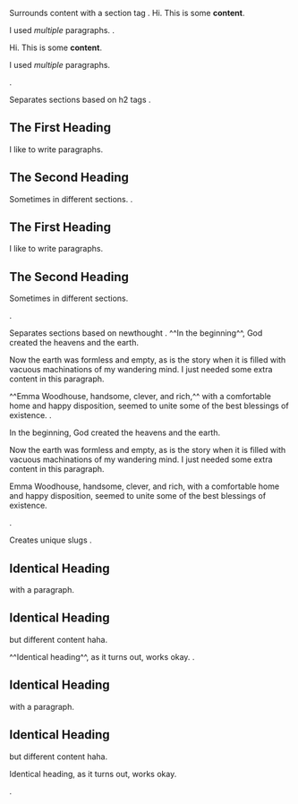 Surrounds content with a section tag
.
Hi. This is some **content**.

I used *multiple* paragraphs.
.
<section>
<p>Hi. This is some <strong>content</strong>.</p>
<p>I used <em>multiple</em> paragraphs.</p>
</section>
.

Separates sections based on h2 tags
.
## The First Heading

I like to write paragraphs.

## The Second Heading

Sometimes in different sections.
.
<section>
<div class="section-link">
<a class="no-tufte-underline" href="#the-first-heading"></a><h2 id="the-first-heading">The First Heading</h2>
</div>
<p>I like to write paragraphs.</p>
</section>
<section>
<div class="section-link">
<a class="no-tufte-underline" href="#the-second-heading"></a><h2 id="the-second-heading">The Second Heading</h2>
</div>
<p>Sometimes in different sections.</p>
</section>
.

Separates sections based on newthought
.
^^In the beginning^^, God created the heavens and the earth.

Now the earth was formless and empty, as is the story when it is filled with vacuous machinations of my wandering mind. I just needed some extra content in this paragraph.

^^Emma Woodhouse, handsome, clever, and rich,^^ with a comfortable home and happy disposition, seemed to unite some of the best blessings of existence.
.
<section>
<p><span class="newthought" id="in-the-beginning"><a class="no-tufte-underline" href="#in-the-beginning"></a>In the beginning</span>, God created the heavens and the earth.</p>
<p>Now the earth was formless and empty, as is the story when it is filled with vacuous machinations of my wandering mind. I just needed some extra content in this paragraph.</p>
</section>
<section>
<p><span class="newthought" id="emma-woodhouse%2C-handsome%2C-clever%2C-and-rich%2C"><a class="no-tufte-underline" href="#emma-woodhouse%2C-handsome%2C-clever%2C-and-rich%2C"></a>Emma Woodhouse, handsome, clever, and rich,</span> with a comfortable home and happy disposition, seemed to unite some of the best blessings of existence.</p>
</section>
.

Creates unique slugs
.
## Identical Heading

with a paragraph.

## Identical Heading

but different content haha.

^^Identical heading^^, as it turns out, works okay.
.
<section>
<div class="section-link">
<a class="no-tufte-underline" href="#identical-heading"></a><h2 id="identical-heading">Identical Heading</h2>
</div>
<p>with a paragraph.</p>
</section>
<section>
<div class="section-link">
<a class="no-tufte-underline" href="#identical-heading-1"></a><h2 id="identical-heading-1">Identical Heading</h2>
</div>
<p>but different content haha.</p>
</section>
<section>
<p><span class="newthought" id="identical-heading-2"><a class="no-tufte-underline" href="#identical-heading-2"></a>Identical heading</span>, as it turns out, works okay.</p>
</section>
.
